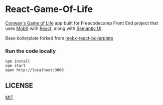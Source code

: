 React-Game-Of-Life
=====================

[Conway's Game of Life](https://www.math.cornell.edu/~lipa/mec/lesson6.html) app built for Freecodecamp Front End project that uses [MobX](https://mobxjs.github.io/mobx) with [React](https://facebook.github.io/react), along with [Semantic UI](http://semantic-ui.com/).

Base boilerplate forked from [mobx-react-boilerplate](https://github.com/mobxjs/mobx-react-boilerplate)

### Run the code locally

```
npm install
npm start
open http://localhost:3000
```

## LICENSE

[MIT](https://koustuvs.mit-license.org/)

